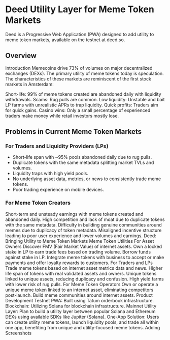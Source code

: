 # Deed Utility Layer for Meme Token Markets
Deed is a Progressive Web Application (PWA) designed to add utility to meme token markets, available on the testnet at deed.so.

## Overview
Introduction
Memecoins drive 73% of volumes on major decentralized exchanges (DEXs). The primary utility of meme tokens today is speculation. The characteristics of these markets are reminiscent of the first stock markets in Amsterdam:

Short-life: 99% of meme tokens created are abandoned daily with liquidity withdrawals.
Scams: Rug pulls are common.
Low liquidity: Unstable and bait LP farms with unrealistic APRs to trap liquidity.
Quick profits: Traders aim for quick gains.
Casino wins: Only a small percentage of experienced traders make money while retail investors mostly lose.

## Problems in Current Meme Token Markets

### For Traders and Liquidity Providers (LPs)

* Short-life span with ~95% pools abandoned daily due to rug pulls.
* Duplicate tokens with the same metadata splitting market TVLs and volumes.
* Liquidity traps with high yield pools.
* No underlying asset data, metrics, or news to consistently trade meme tokens.
* Poor trading experience on mobile devices.

### For Meme Token Creators

Short-term and unsteady earnings with meme tokens created and abandoned daily.
High competition and lack of moat due to duplicate tokens with the same metadata.
Difficulty in building genuine communities around memes due to duplicacy of token metadata.
Misaligned incentive structure leading to poor user experience and lower volumes and earnings.
Deed: Bringing Utility to Meme Token Markets
Meme Token Utilities
For Asset Owners
Discover FMV (Fair Market Value) of internet assets.
Own a locked stake in LP to earn trade fees based on trading volume.
Borrow funds against stake in LP.
Integrate meme tokens with business to accept or make payments and offer loyalty rewards to customers.
For Traders and LPs
Trade meme tokens based on internet asset metrics data and news.
Higher life span of tokens with real validated assets and owners.
Unique tokens linked to unique assets, reducing duplicacy and confusion.
High yield farms with lower risk of rug pulls.
For Meme Token Operators
Own or operate a unique meme token linked to an internet asset, eliminating competitors post-launch.
Build meme communities around internet assets.
Product Development
Testnet
PWA: Built using Tatum orderbook infrastructure.
Blockchain: Utilizing Solana for blockchain infrastructure.
Mainnet
Utility Layer: Plan to build a utility layer between popular Solana and Ethereum DEXs using available SDKs like Jupiter (Solana).
One-App Solution: Users can create utility meme tokens, launch liquidity pools, and trade all within one app, benefiting from unique and utility-focused meme tokens.
Adding Screenshots
